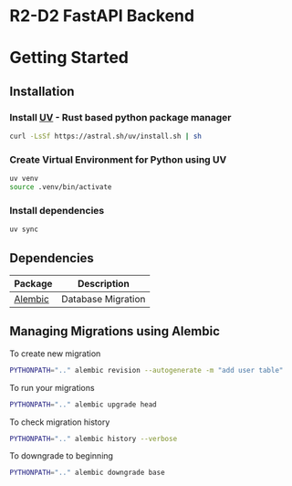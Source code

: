 # R2-D2 FastAPI Backend

# Getting Started

## Installation

### Install [UV](https://docs.astral.sh/uv/) - Rust based python package manager

```bash
curl -LsSf https://astral.sh/uv/install.sh | sh
```

### Create Virtual Environment for Python using UV

```bash
uv venv
source .venv/bin/activate
```

### Install dependencies

```bash
uv sync
```

## Dependencies

| Package | Description |
| ------- | ----------- |
| [Alembic](https://alembic.sqlalchemy.org/en/latest/) | Database Migration |

## Managing Migrations using Alembic

To create new migration

```bash
PYTHONPATH=".." alembic revision --autogenerate -m "add user table"
```

To run your migrations

```bash
PYTHONPATH=".." alembic upgrade head
```

To check migration history

```bash
PYTHONPATH=".." alembic history --verbose
```

To downgrade to beginning

```bash
PYTHONPATH=".." alembic downgrade base
```
 
